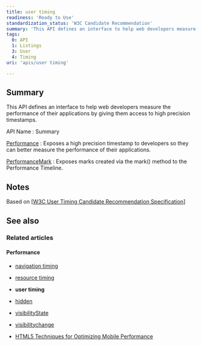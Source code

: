 ```yaml
---
title: user timing
readiness: 'Ready to Use'
standardization_status: 'W3C Candidate Recommendation'
summary: 'This API defines an interface to help web developers measure the performance of their applications by giving them access to high precision timestamps.'
tags:
  0: API
  1: Listings
  3: User
  4: Timing
uri: 'apis/user timing'

---
```

## Summary

This API defines an interface to help web developers measure the performance of their applications by giving them access to high precision timestamps.

API Name
:   Summary

[Performance](/apis/user_timing/Performance)
:   Exposes a high precision timestamp to developers so they can better measure the performance of their applications.

[PerformanceMark](/apis/user_timing/PerformanceMark)
:   Exposes marks created via the mark() method to the Performance Timeline.

## Notes

Based on [[W3C User Timing Candidate Recommendation Specification](http://www.w3.org/TR/user-timing/)]

## See also

### Related articles

#### Performance

-   [navigation timing](/apis/navigation_timing)

-   [resource timing](/apis/resource_timing)

-   **user timing**

-   [hidden](/dom/Document/hidden)

-   [visibilityState](/dom/Document/visibilityState)

-   [visibilitychange](/dom/Document/visibilitychange)

-   [HTML5 Techniques for Optimizing Mobile Performance](/tutorials/mobile_opt_and_perf)
